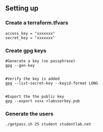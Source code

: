 ## Setting up

### Create a terraform.tfvars
```
access_key = "xxxxxxx"
secret_key = "xxxxxxx"
```


### Create gpg keys
```
#Generate a key (no passphrase)
gpg --gen-key


#Verify the key is added
gpg --list-secret-key --keyid-format LONG


#Export the the public key
gpg --export xxxx >labuserkey.pub
```

### Generate the users
```
./getpass.sh 25 student studentlab.net 
```
